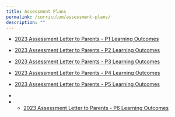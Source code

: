 ```yaml
---
title: Assessment Plans
permalink: /curriculum/assessment-plans/
description: ""
---
```

* [2023 Assessment Letter to Parents - P1 Learning Outcomes](/files/2023%20Assessment%20Letter%20to%20Parents%20-%20P1%20Learning%20Outcomes.pdf)

* [2023 Assessment Letter to Parents - P2 Learning Outcomes](/files/2023%20Assessment%20Letter%20to%20Parents%20-%20P1%20Learning%20Outcomes.pdf)

* [2023 Assessment Letter to Parents - P3 Learning Outcomes](/files/2023%20Assessment%20Letter%20to%20Parents%20-%20P1%20Learning%20Outcomes.pdf)

* [2023 Assessment Letter to Parents - P4 Learning Outcomes](/files/2023%20Assessment%20Letter%20to%20Parents%20-%20P1%20Learning%20Outcomes.pdf)

* [2023 Assessment Letter to Parents - P5 Learning Outcomes](/files/2023%20Assessment%20Letter%20to%20Parents%20-%20P1%20Learning%20Outcomes.pdf)
* 
* * [2023 Assessment Letter to Parents - P6 Learning Outcomes](/files/2023%20Assessment%20Letter%20to%20Parents%20-%20P1%20Learning%20Outcomes.pdf)